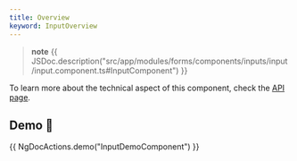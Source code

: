 ```yaml
---
title: Overview
keyword: InputOverview
---
```


> **note**
> {{ JSDoc.description("src/app/modules/forms/components/inputs/input/input.component.ts#InputComponent") }}

To learn more about the technical aspect of this component, check the [API page](https://louiiuol.github.io/ngx-lib/api/classes/api/InputComponent).

## Demo 👀
{{ NgDocActions.demo("InputDemoComponent") }}
